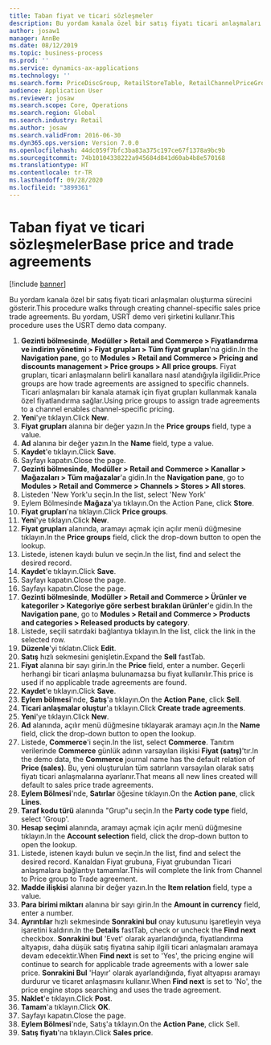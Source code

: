 ```yaml
---
title: Taban fiyat ve ticari sözleşmeler
description: Bu yordam kanala özel bir satış fiyatı ticari anlaşmaları oluşturma sürecini gösterir.
author: josaw1
manager: AnnBe
ms.date: 08/12/2019
ms.topic: business-process
ms.prod: ''
ms.service: dynamics-ax-applications
ms.technology: ''
ms.search.form: PriceDiscGroup, RetailStoreTable, RetailChannelPriceGroup, EcoResProductDetailsExtended, PriceDiscAdmTable, PriceDiscAdm
audience: Application User
ms.reviewer: josaw
ms.search.scope: Core, Operations
ms.search.region: Global
ms.search.industry: Retail
ms.author: josaw
ms.search.validFrom: 2016-06-30
ms.dyn365.ops.version: Version 7.0.0
ms.openlocfilehash: 44dc059f7bfc3ba83a375c197ce67f1378a9bc9b
ms.sourcegitcommit: 74b10104338222a945684d841d60ab4b8e570168
ms.translationtype: HT
ms.contentlocale: tr-TR
ms.lasthandoff: 09/28/2020
ms.locfileid: "3899361"
---
```

# <a name="base-price-and-trade-agreements"></a><span data-ttu-id="5de40-103">Taban fiyat ve ticari sözleşmeler</span><span class="sxs-lookup"><span data-stu-id="5de40-103">Base price and trade agreements</span></span>

[!include [banner](../includes/banner.md)]

<span data-ttu-id="5de40-104">Bu yordam kanala özel bir satış fiyatı ticari anlaşmaları oluşturma sürecini gösterir.</span><span class="sxs-lookup"><span data-stu-id="5de40-104">This procedure walks through creating channel-specific sales price trade agreements.</span></span> <span data-ttu-id="5de40-105">Bu yordam, USRT demo veri şirketini kullanır.</span><span class="sxs-lookup"><span data-stu-id="5de40-105">This procedure uses the USRT demo data company.</span></span>

1. <span data-ttu-id="5de40-106">**Gezinti bölmesinde**, **Modüller > Retail and Commerce > Fiyatlandırma ve indirim yönetimi > Fiyat grupları > Tüm fiyat grupları**'na gidin.</span><span class="sxs-lookup"><span data-stu-id="5de40-106">In the **Navigation pane**, go to **Modules > Retail and Commerce > Pricing and discounts management > Price groups > All price groups**.</span></span> <span data-ttu-id="5de40-107">Fiyat grupları, ticari anlaşmaların belirli kanallara nasıl atandığıyla ilgilidir.</span><span class="sxs-lookup"><span data-stu-id="5de40-107">Price groups are how trade agreements are assigned to specific channels.</span></span> <span data-ttu-id="5de40-108">Ticari anlaşmaları bir kanala atamak için fiyat grupları kullanmak kanala özel fiyatlandırma sağlar.</span><span class="sxs-lookup"><span data-stu-id="5de40-108">Using price groups to assign trade agreements to a channel enables channel-specific pricing.</span></span>  
2. <span data-ttu-id="5de40-109">**Yeni**'ye tıklayın.</span><span class="sxs-lookup"><span data-stu-id="5de40-109">Click **New**.</span></span>
3. <span data-ttu-id="5de40-110">**Fiyat grupları** alanına bir değer yazın.</span><span class="sxs-lookup"><span data-stu-id="5de40-110">In the **Price groups** field, type a value.</span></span>
4. <span data-ttu-id="5de40-111">**Ad** alanına bir değer yazın.</span><span class="sxs-lookup"><span data-stu-id="5de40-111">In the **Name** field, type a value.</span></span>
5. <span data-ttu-id="5de40-112">**Kaydet**'e tıklayın.</span><span class="sxs-lookup"><span data-stu-id="5de40-112">Click **Save**.</span></span>
6. <span data-ttu-id="5de40-113">Sayfayı kapatın.</span><span class="sxs-lookup"><span data-stu-id="5de40-113">Close the page.</span></span>
7. <span data-ttu-id="5de40-114">**Gezinti bölmesinde**, **Modüller > Retail and Commerce > Kanallar > Mağazaları > Tüm mağazalar**'a gidin.</span><span class="sxs-lookup"><span data-stu-id="5de40-114">In the **Navigation pane**, go to **Modules > Retail and Commerce > Channels > Stores > All stores**.</span></span>
8. <span data-ttu-id="5de40-115">Listeden 'New York'u seçin.</span><span class="sxs-lookup"><span data-stu-id="5de40-115">In the list, select 'New York'</span></span>
9. <span data-ttu-id="5de40-116">Eylem Bölmesinde **Mağaza**'ya tıklayın.</span><span class="sxs-lookup"><span data-stu-id="5de40-116">On the Action Pane, click **Store**.</span></span>
10. <span data-ttu-id="5de40-117">**Fiyat grupları**'na tıklayın.</span><span class="sxs-lookup"><span data-stu-id="5de40-117">Click **Price groups**.</span></span>
11. <span data-ttu-id="5de40-118">**Yeni**'ye tıklayın.</span><span class="sxs-lookup"><span data-stu-id="5de40-118">Click **New**.</span></span>
12. <span data-ttu-id="5de40-119">**Fiyat grupları** alanında, aramayı açmak için açılır menü düğmesine tıklayın.</span><span class="sxs-lookup"><span data-stu-id="5de40-119">In the **Price groups** field, click the drop-down button to open the lookup.</span></span>
13. <span data-ttu-id="5de40-120">Listede, istenen kaydı bulun ve seçin.</span><span class="sxs-lookup"><span data-stu-id="5de40-120">In the list, find and select the desired record.</span></span>
14. <span data-ttu-id="5de40-121">**Kaydet**'e tıklayın.</span><span class="sxs-lookup"><span data-stu-id="5de40-121">Click **Save**.</span></span>
15. <span data-ttu-id="5de40-122">Sayfayı kapatın.</span><span class="sxs-lookup"><span data-stu-id="5de40-122">Close the page.</span></span>
16. <span data-ttu-id="5de40-123">Sayfayı kapatın.</span><span class="sxs-lookup"><span data-stu-id="5de40-123">Close the page.</span></span>
17. <span data-ttu-id="5de40-124">**Gezinti bölmesinde**, **Modüller > Retail and Commerce > Ürünler ve kategoriler > Kategoriye göre serbest bırakılan ürünler**'e gidin.</span><span class="sxs-lookup"><span data-stu-id="5de40-124">In the **Navigation pane**, go to **Modules > Retail and Commerce > Products and categories > Released products by category**.</span></span>
18. <span data-ttu-id="5de40-125">Listede, seçili satırdaki bağlantıya tıklayın.</span><span class="sxs-lookup"><span data-stu-id="5de40-125">In the list, click the link in the selected row.</span></span>
19. <span data-ttu-id="5de40-126">**Düzenle**'yi tıklatın.</span><span class="sxs-lookup"><span data-stu-id="5de40-126">Click **Edit**.</span></span>
20. <span data-ttu-id="5de40-127">**Satış** hızlı sekmesini genişletin.</span><span class="sxs-lookup"><span data-stu-id="5de40-127">Expand the **Sell** fastTab.</span></span>
21. <span data-ttu-id="5de40-128">**Fiyat** alanına bir sayı girin.</span><span class="sxs-lookup"><span data-stu-id="5de40-128">In the **Price** field, enter a number.</span></span> <span data-ttu-id="5de40-129">Geçerli herhangi bir ticari anlaşma bulunamazsa bu fiyat kullanılır.</span><span class="sxs-lookup"><span data-stu-id="5de40-129">This price is used if no applicable trade agreements are found.</span></span>  
22. <span data-ttu-id="5de40-130">**Kaydet**'e tıklayın.</span><span class="sxs-lookup"><span data-stu-id="5de40-130">Click **Save**.</span></span>
23. <span data-ttu-id="5de40-131">**Eylem bölmesi**'nde, **Satış**'a tıklayın.</span><span class="sxs-lookup"><span data-stu-id="5de40-131">On the **Action Pane**, click **Sell**.</span></span>
24. <span data-ttu-id="5de40-132">**Ticari anlaşmalar oluştur**'a tıklayın.</span><span class="sxs-lookup"><span data-stu-id="5de40-132">Click **Create trade agreements**.</span></span>
25. <span data-ttu-id="5de40-133">**Yeni**'ye tıklayın.</span><span class="sxs-lookup"><span data-stu-id="5de40-133">Click **New**.</span></span>
26. <span data-ttu-id="5de40-134">**Ad** alanında, açılır menü düğmesine tıklayarak aramayı açın.</span><span class="sxs-lookup"><span data-stu-id="5de40-134">In the **Name** field, click the drop-down button to open the lookup.</span></span>
27. <span data-ttu-id="5de40-135">Listede, **Commerce**'i seçin.</span><span class="sxs-lookup"><span data-stu-id="5de40-135">In the list, select **Commerce**.</span></span> <span data-ttu-id="5de40-136">Tanıtım verilerinde **Commerce** günlük adının varsayılan ilişkisi **Fiyat (satış)**'tır.</span><span class="sxs-lookup"><span data-stu-id="5de40-136">In the demo data, the **Commerce** journal name has the default relation of **Price (sales)**.</span></span> <span data-ttu-id="5de40-137">Bu, yeni oluşturulan tüm satırların varsayılan olarak satış fiyatı ticari anlaşmalarına ayarlanır.</span><span class="sxs-lookup"><span data-stu-id="5de40-137">That means all new lines created will default to sales price trade agreements.</span></span>  
28. <span data-ttu-id="5de40-138">**Eylem Bölmesi**'nde, **Satırlar** öğesine tıklayın.</span><span class="sxs-lookup"><span data-stu-id="5de40-138">On the **Action pane**, click **Lines**.</span></span>
29. <span data-ttu-id="5de40-139">**Taraf kodu türü** alanında "Grup"u seçin.</span><span class="sxs-lookup"><span data-stu-id="5de40-139">In the **Party code type** field, select 'Group'.</span></span>
30. <span data-ttu-id="5de40-140">**Hesap seçimi** alanında, aramayı açmak için açılır menü düğmesine tıklayın.</span><span class="sxs-lookup"><span data-stu-id="5de40-140">In the **Account selection** field, click the drop-down button to open the lookup.</span></span>
31. <span data-ttu-id="5de40-141">Listede, istenen kaydı bulun ve seçin.</span><span class="sxs-lookup"><span data-stu-id="5de40-141">In the list, find and select the desired record.</span></span> <span data-ttu-id="5de40-142">Kanaldan Fiyat grubuna, Fiyat grubundan Ticari anlaşmalara bağlantıyı tamamlar.</span><span class="sxs-lookup"><span data-stu-id="5de40-142">This will complete the link from Channel to Price group to Trade agreement.</span></span>  
32. <span data-ttu-id="5de40-143">**Madde ilişkisi** alanına bir değer yazın.</span><span class="sxs-lookup"><span data-stu-id="5de40-143">In the **Item relation** field, type a value.</span></span>
33. <span data-ttu-id="5de40-144">**Para birimi miktarı** alanına bir sayı girin.</span><span class="sxs-lookup"><span data-stu-id="5de40-144">In the **Amount in currency** field, enter a number.</span></span>
34. <span data-ttu-id="5de40-145">**Ayrıntılar** hızlı sekmesinde **Sonrakini bul** onay kutusunu işaretleyin veya işaretini kaldırın.</span><span class="sxs-lookup"><span data-stu-id="5de40-145">In the **Details** fastTab, check or uncheck the **Find next** checkbox.</span></span> <span data-ttu-id="5de40-146">**Sonrakini bul** 'Evet' olarak ayarlandığında, fiyatlandırma altyapısı, daha düşük satış fiyatına sahip ilgili ticari anlaşmaları aramaya devam edecektir.</span><span class="sxs-lookup"><span data-stu-id="5de40-146">When **Find next** is set to 'Yes', the pricing engine will continue to search for applicable trade agreements with a lower sale price.</span></span> <span data-ttu-id="5de40-147">**Sonrakini Bul** 'Hayır' olarak ayarlandığında, fiyat altyapısı aramayı durdurur ve ticaret anlaşmasını kullanır.</span><span class="sxs-lookup"><span data-stu-id="5de40-147">When **Find next** is set to 'No', the price engine stops searching and uses the trade agreement.</span></span>  
35. <span data-ttu-id="5de40-148">**Naklet**'e tıklayın.</span><span class="sxs-lookup"><span data-stu-id="5de40-148">Click **Post**.</span></span>
36. <span data-ttu-id="5de40-149">**Tamam**'a tıklayın.</span><span class="sxs-lookup"><span data-stu-id="5de40-149">Click **OK**.</span></span>
37. <span data-ttu-id="5de40-150">Sayfayı kapatın.</span><span class="sxs-lookup"><span data-stu-id="5de40-150">Close the page.</span></span>
38. <span data-ttu-id="5de40-151">**Eylem Bölmesi**'nde, Satış'a tıklayın.</span><span class="sxs-lookup"><span data-stu-id="5de40-151">On the **Action Pane**, click Sell.</span></span>
39. <span data-ttu-id="5de40-152">**Satış fiyatı**'na tıklayın.</span><span class="sxs-lookup"><span data-stu-id="5de40-152">Click **Sales price**.</span></span>

